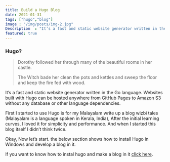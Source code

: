 ```yaml
---
title: Build a Hugo Blog
date: 2021-01-31
tags: ["hugo","blog"]
image : "/img/posts/img-2.jpg"
Description  : "It’s a fast and static website generator written in the Go language. Websites built with Hugo can be hosted anywhere from GitHub..."
featured: true
---
```


### Hugo?

> Dorothy followed her through many of the beautiful rooms in her castle.
>
> The Witch bade her clean the pots and kettles and sweep the floor and keep the fire fed with wood.

It’s a fast and static website generator written in the Go language. Websites built with Hugo can be hosted anywhere from GitHub Pages to Amazon S3 without any database or other language dependencies.

First I started to use Hugo is for my Malayalam write up a blog wizbi tales (Malayalam is a language spoken in Kerala, India), After the initial learning curves, I loved it for simplicity and performance. And when I started this blog itself I didn’t think twice.

Okay, Now let’s start. the below section shows how to install Hugo in Windows and develop a blog in it.

If you want to know how to instal hugo and make a blog in it [click here](https://binovarghese.com/blog/2021/build-your-first-hugo-blog/).

<!--Photo by Robert Katzki on Unsplash-->
